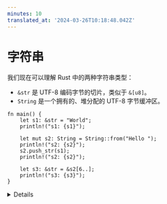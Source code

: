 ```yaml
---
minutes: 10
translated_at: '2024-03-26T10:18:48.042Z'
---
```


<!-- NOTES:
包括 `&str` 作为表示有效 utf-8 切片的一种方式
-->

# 字符串

我们现在可以理解 Rust 中的两种字符串类型：

- `&str` 是 UTF-8 编码字节的切片，类似于 `&[u8]`。
- `String` 是一个拥有的、堆分配的 UTF-8 字节缓冲区。

```rust,editable
fn main() {
    let s1: &str = "World";
    println!("s1: {s1}");

    let mut s2: String = String::from("Hello ");
    println!("s2: {s2}");
    s2.push_str(s1);
    println!("s2: {s2}");

    let s3: &str = &s2[6..];
    println!("s3: {s3}");
}
```

<details>

- `&str` 引入了字符串切片，这是对存储在内存块中的 UTF-8 编码字符串数据的不可变引用。字符串字面量（`"Hello"`）被存储在程序的二进制中。

- Rust 的 `String` 类型是字节向量的一个包装。与 `Vec<T>` 一样，它是拥有的。

- 像很多其他类型一样，`String::from()` 从字符串字面量创建字符串；`String::new()` 创建一个新的空字符串，可以使用 `push()` 和 `push_str()` 方法添加字符串数据。

- `format!()` 宏是从动态值生成拥有的字符串的一种便捷方式。它接受与 `println!()` 相同的格式规范。

- 你可以通过 `&` 和可选的范围选择从 `String` 借用 `&str` 切片。如果你选择的字节范围不与字符边界对齐，表达式将会恐慌。`chars` 迭代器迭代字符，并且比尝试获得正确的字符边界更受推荐。

- 对于 C++ 程序员来说：把 `&str` 想象成 C++ 中的 `std::string_view`，但它总是指向内存中的一个有效字符串。Rust `String` 与 C++ 中的 `std::string` 大致相当（主要区别：它只能包含 UTF-8 编码的字节，永远不会使用小字符串优化）。

- 字节字符串字面量允许你直接创建一个 `&[u8]` 值：

  <!-- mdbook-xgettext: skip -->
  ```rust,editable
  fn main() {
      println!("{:?}", b"abc");
      println!("{:?}", &[97, 98, 99]);
  }
  ```

- 原生字符串允许你创建一个禁用转义的 `&str` 值：`r"\n" == "\\n"`。你可以通过在双引号两边使用相同数量的 `#` 来嵌入双引号：

  <!-- mdbook-xgettext: skip -->
  ```rust,editable
  fn main() {
      println!(r#"<a href="link.html">link</a>"#);
      println!("<a href=\"link.html\">link</a>");
  }
  ```
